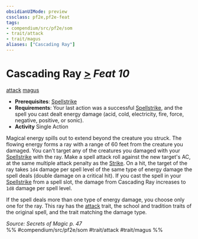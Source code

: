 ```yaml
---
obsidianUIMode: preview
cssclass: pf2e,pf2e-feat
tags:
- compendium/src/pf2e/som
- trait/attack
- trait/magus
aliases: ["Cascading Ray"]
---
```

# Cascading Ray  [>](../../rules/core-rulebook/chapter-9-playing-the-game.md#Actions "Single Action") *Feat 10*  
[attack](../../rules/traits/attack.md)  [magus](../../rules/traits/magus-som.md)  

- **Prerequisites**: [Spellstrike](../../rules/actions/spellstrike-som.md)
- **Requirements**: Your last action was a successful [Spellstrike](../../rules/actions/spellstrike-som.md), and the spell you cast dealt energy damage (acid, cold, electricity, fire, force, negative, positive, or sonic).
- **Activity** Single Action

Magical energy spills out to extend beyond the creature you struck. The flowing energy forms a ray with a range of 60 feet from the creature you damaged. You can't target any of the creatures you damaged with your [Spellstrike](../../rules/actions/spellstrike-som.md) with the ray. Make a spell attack roll against the new target's AC, at the same multiple attack penalty as the [Strike](../../rules/actions/strike.md). On a hit, the target of the ray takes `1d4` damage per spell level of the same type of energy damage the spell deals (double damage on a critical hit). If you cast the spell in your [Spellstrike](../../rules/actions/spellstrike-som.md) from a spell slot, the damage from Cascading Ray increases to `1d8` damage per spell level.

If the spell deals more than one type of energy damage, you choose only one for the ray. This ray has the [attack](../../rules/traits/attack.md) trait, the school and tradition traits of the original spell, and the trait matching the damage type.

*Source: Secrets of Magic p. 47*  
%% #compendium/src/pf2e/som #trait/attack #trait/magus %%
